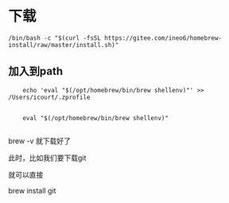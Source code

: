 


# 下载
```
/bin/bash -c "$(curl -fsSL https://gitee.com/ineo6/homebrew-install/raw/master/install.sh)"
```



## 加入到path 
```
    echo 'eval "$(/opt/homebrew/bin/brew shellenv)"' >> /Users/icourt/.zprofile

```
```

    eval "$(/opt/homebrew/bin/brew shellenv)"


```




brew -v   就下载好了


此时，比如我们要下载git

就可以直接

brew install git